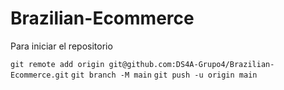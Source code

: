 # Brazilian-Ecommerce

Para iniciar el repositorio

``git remote add origin git@github.com:DS4A-Grupo4/Brazilian-Ecommerce.git``
``git branch -M main``
``git push -u origin main``
